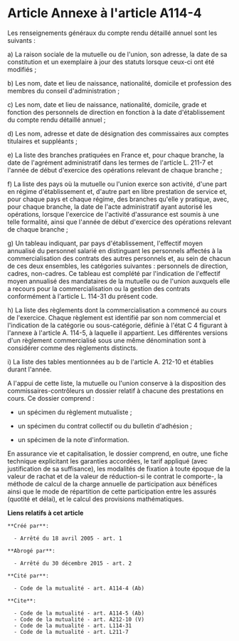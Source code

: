 # Article Annexe à l'article A114-4

Les renseignements généraux du compte rendu détaillé annuel sont les suivants : 

a) La raison sociale de la mutuelle ou de l'union, son adresse, la date de sa constitution et un exemplaire à jour des
statuts lorsque ceux-ci ont été modifiés ; 

b) Les nom, date et lieu de naissance, nationalité, domicile et profession des membres du conseil d'administration ; 

c) Les nom, date et lieu de naissance, nationalité, domicile, grade et fonction des personnels de direction en fonction à la
date d'établissement du compte rendu détaillé annuel ; 

d) Les nom, adresse et date de désignation des commissaires aux comptes titulaires et suppléants ; 

e) La liste des branches pratiquées en France et, pour chaque branche, la date de l'agrément administratif dans les termes de
l'article L. 211-7 et l'année de début d'exercice des opérations relevant de chaque branche ; 

f) La liste des pays où la mutuelle ou l'union exerce son activité, d'une part en régime d'établissement et, d'autre part en
libre prestation de service et, pour chaque pays et chaque régime, des branches qu'elle y pratique, avec, pour chaque
branche, la date de l'acte administratif ayant autorisé les opérations, lorsque l'exercice de l'activité d'assurance est
soumis à une telle formalité, ainsi que l'année de début d'exercice des opérations relevant de chaque branche ; 

g) Un tableau indiquant, par pays d'établissement, l'effectif moyen annualisé du personnel salarié en distinguant les
personnels affectés à la commercialisation des contrats des autres personnels et, au sein de chacun de ces deux ensembles,
les catégories suivantes : personnels de direction, cadres, non-cadres. Ce tableau est complété par l'indication de
l'effectif moyen annualisé des mandataires de la mutuelle ou de l'union auxquels elle a recours pour la commercialisation ou
la gestion des contrats conformément à l'article L. 114-31 du présent code. 

h) La liste des règlements dont la commercialisation a commencé au cours de l'exercice. Chaque règlement est identifié par
son nom commercial et l'indication de la catégorie ou sous-catégorie, définie à l'état C 4 figurant à l'annexe à l'article A.
114-5, à laquelle il appartient. Les différentes versions d'un règlement commercialisé sous une même dénomination sont à
considérer comme des règlements distincts. 

i) La liste des tables mentionnées au b de l'article A. 212-10 et établies durant l'année.

A l'appui de cette liste, la mutuelle ou l'union conserve à la disposition des commissaires-contrôleurs un dossier relatif à
chacune des prestations en cours. Ce dossier comprend :

- un spécimen du règlement mutualiste ;

- un spécimen du contrat collectif ou du bulletin d'adhésion ;

- un spécimen de la note d'information. 

En assurance vie et capitalisation, le dossier comprend, en outre, une fiche technique explicitant les garanties accordées,
le tarif appliqué (avec justification de sa suffisance), les modalités de fixation à toute époque de la valeur de rachat et
de la valeur de réduction-si le contrat le comporte-, la méthode de calcul de la charge annuelle de participation aux
bénéfices ainsi que le mode de répartition de cette participation entre les assurés (quotité et délai), et le calcul des
provisions mathématiques.

**Liens relatifs à cet article**

	**Créé par**:

	  - Arrêté du 18 avril 2005 - art. 1

	**Abrogé par**:

	  - Arrêté du 30 décembre 2015 - art. 2

	**Cité par**:

	  - Code de la mutualité - art. A114-4 (Ab)

	**Cite**:

	  - Code de la mutualité - art. A114-5 (Ab)
	  - Code de la mutualité - art. A212-10 (V)
	  - Code de la mutualité - art. L114-31
	  - Code de la mutualité - art. L211-7
